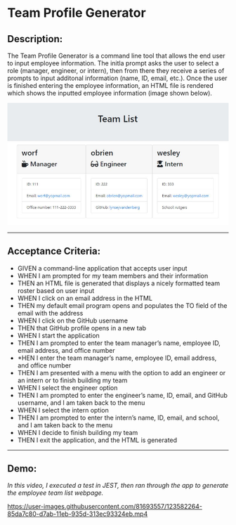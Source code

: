 # Team Profile Generator
## Description:
The Team Profile Generator is a command line tool that allows the end user to input employee information. The initla prompt asks the user to select a role (manager, engineer, or intern), then from there they receive a series of prompts to input additonal information (name, ID, email, etc.). Once the user is finished entering the employee information, an HTML file is rendered which shows the inputted employee information (image shown below).

![image](./media/Team_Profile_Generator_Screenshot.JPG)

---

## Acceptance Criteria:
* GIVEN a command-line application that accepts user input
* WHEN I am prompted for my team members and their information
* THEN an HTML file is generated that displays a nicely formatted team roster based on user input
* WHEN I click on an email address in the HTML
* THEN my default email program opens and populates the TO field of the email with the address
* WHEN I click on the GitHub username
* THEN that GitHub profile opens in a new tab
* WHEN I start the application
* THEN I am prompted to enter the team manager’s name, employee ID, email address, and office number
* *HEN I enter the team manager’s name, employee ID, email address, and office number
* THEN I am presented with a menu with the option to add an engineer or an intern or to finish building my team
* WHEN I select the engineer option
* THEN I am prompted to enter the engineer’s name, ID, email, and GitHub username, and I am taken back to the menu
* WHEN I select the intern option
* THEN I am prompted to enter the intern’s name, ID, email, and school, and I am taken back to the menu
* WHEN I decide to finish building my team
* THEN I exit the application, and the HTML is generated
---
## Demo:
*In this video, I executed a test in JEST, then ran through the app to generate the employee team list webpage.*

https://user-images.githubusercontent.com/81693557/123582264-85da7c80-d7ab-11eb-935d-313ec93324eb.mp4



